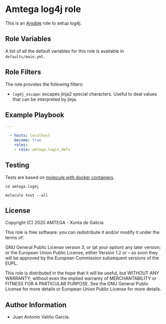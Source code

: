 # Amtega log4j role

This is an [Ansible](http://www.ansible.com) role to setup log4j.

## Role Variables

A list of all the default variables for this role is available in `defaults/main.yml`.

## Role Filters

The role provides the following filters:

- `log4j_escape`: escapes jinja2 special characters. Useful to deal values that can be interpreted by jinja.

## Example Playbook

```yaml
---

  - hosts: localhost
    become: true
    roles:
    - role: amtega.login_defs
```

## Testing

Tests are based on [molecule with docker containers](https://molecule.readthedocs.io/en/latest/installation.html).

```shell
cd amtega.log4j

molecule test --all
```

## License

Copyright (C) 2020 AMTEGA - Xunta de Galicia

This role is free software: you can redistribute it and/or modify it under the terms of:

GNU General Public License version 3, or (at your option) any later version; or the European Union Public License, either Version 1.2 or – as soon they will be approved by the European Commission ­subsequent versions of the EUPL.

This role is distributed in the hope that it will be useful, but WITHOUT ANY WARRANTY; without even the implied warranty of MERCHANTABILITY or FITNESS FOR A PARTICULAR PURPOSE.  See the GNU General Public License for more details or European Union Public License for more details.

## Author Information

- Juan Antonio Valiño García.
